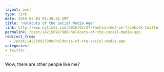 ```yaml
---
layout: post
type: link
date: 2016-04-03 01:30:26 GMT
title: "Holdouts of the Social Media Age"
link: http://www.nytimes.com/2016/03/27/fashion/not-on-facebook-twitter-social-media.html
permalink: /post/142150927980/holdouts-of-the-social-media-age
redirect_from: 
  - /post/142150927980/holdouts-of-the-social-media-age
categories:
- twitter
---
```


<p>Wow, there are other people like me?</p>